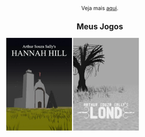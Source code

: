 
<div style="width:100%;" align="center">
  Veja mais <a href="https://arthursouzasally.github.io/ArthurSouzaSally/">aqui</a>.
  <div style="width:100%;">
    <h2>Meus Jogos</h2>
  </div>
  <div style="width:100%;" align="left">
    <a href="https://arthursouzasally.itch.io/hannah-hill" target="_blank"><img src="poster_hannah_hill.webp" style="height:250px;"/></a>
    <a href="https://arthursouzasally.itch.io/lond" target="_blank"><img src="poster_lond.webp" style="height:250px;"/></a>
  </div>
</div>

<!-- terceiro em breve -->
